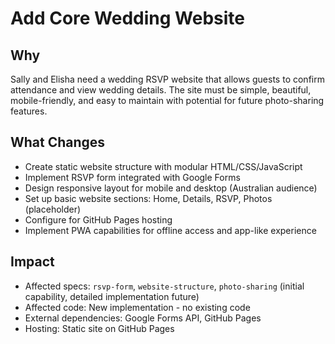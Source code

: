 # Add Core Wedding Website

## Why
Sally and Elisha need a wedding RSVP website that allows guests to confirm attendance and view wedding details. The site must be simple, beautiful, mobile-friendly, and easy to maintain with potential for future photo-sharing features.

## What Changes
- Create static website structure with modular HTML/CSS/JavaScript
- Implement RSVP form integrated with Google Forms
- Design responsive layout for mobile and desktop (Australian audience)
- Set up basic website sections: Home, Details, RSVP, Photos (placeholder)
- Configure for GitHub Pages hosting
- Implement PWA capabilities for offline access and app-like experience

## Impact
- Affected specs: `rsvp-form`, `website-structure`, `photo-sharing` (initial capability, detailed implementation future)
- Affected code: New implementation - no existing code
- External dependencies: Google Forms API, GitHub Pages
- Hosting: Static site on GitHub Pages
